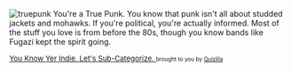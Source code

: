 <img src="http://images.quizilla.com/E/Entropicalia/1069399514_laritypunk.jpg" alt="truepunk" border="0" />
You're a True Punk. You know that punk isn't all
about studded jackets and mohawks. If you're
political, you're actually informed. Most of
the stuff you love is from before the 80s,
though you know bands like Fugazi kept the
spirit going.

<a href="http://quizilla.com/users/Entropicalia/quizzes/You%20Know%20Yer%20Indie.%20Let's%20Sub-Categorize.%20/"> <font size="-1">You Know Yer Indie. Let's Sub-Categorize. </font></a>
<font size="-3">brought to you by <a href="http://quizilla.com">Quizilla</a></font>